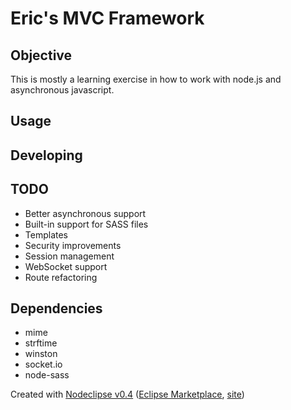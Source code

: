 # Eric's MVC Framework

## Objective

This is mostly a learning exercise in how to work with node.js and asynchronous javascript.

## Usage



## Developing

## TODO

* Better asynchronous support
* Built-in support for SASS files
* Templates
* Security improvements
* Session management
* WebSocket support
* Route refactoring

## Dependencies

* mime
* strftime
* winston
* socket.io
* node-sass

Created with [Nodeclipse v0.4](https://github.com/Nodeclipse/nodeclipse-1)
 ([Eclipse Marketplace](http://marketplace.eclipse.org/content/nodeclipse), [site](http://www.nodeclipse.org))   
